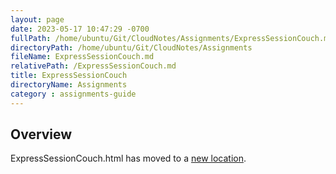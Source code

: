 ```yaml
---
layout: page
date: 2023-05-17 10:47:29 -0700
fullPath: /home/ubuntu/Git/CloudNotes/Assignments/ExpressSessionCouch.md
directoryPath: /home/ubuntu/Git/CloudNotes/Assignments
fileName: ExpressSessionCouch.md
relativePath: /ExpressSessionCouch.md
title: ExpressSessionCouch
directoryName: Assignments
category : assignments-guide
---
```


## Overview

ExpressSessionCouch.html has moved to a [new location](/express-guide/ExpressSessionCouch.html).
